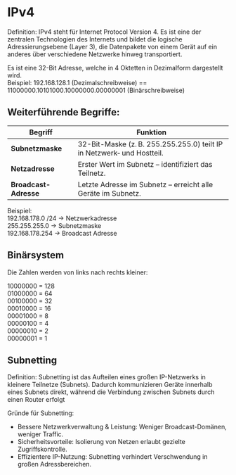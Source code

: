 # IPv4

Definition: IPv4 steht für Internet Protocol Version 4. Es ist eine der zentralen Technologien des Internets und bildet die logische Adressierungsebene (Layer 3), die Datenpakete von einem Gerät auf ein anderes über verschiedene Netzwerke hinweg transportiert.

Es ist eine 32-Bit Adresse, welche in 4 Oktetten in Dezimalform dargestellt wird.\
Beispiel: 192.168.128.1 (Dezimalschreibweise) == 11000000.10101000.10000000.00000001 (Binärschreibweise)

## Weiterführende Begriffe:

| Begriff               | Funktion                                                                                            |
| --------------------- | --------------------------------------------------------------------------------------------------- |
| **Subnetzmaske**      | 32-Bit-Maske (z. B. 255.255.255.0) teilt IP in Netzwerk‑ und Hostteil.                              |
| **Netzadresse**       | Erster Wert im Subnetz – identifiziert das Teilnetz.                                                |
| **Broadcast-Adresse** | Letzte Adresse im Subnetz – erreicht alle Geräte im Subnetz.                                        |

Beispiel:\
192.168.178.0 /24 -> Netzwerkadresse\
255.255.255.0 -> Subnetzmaske\
192.168.178.254 -> Broadcast Adresse

## Binärsystem

Die Zahlen werden von links nach rechts kleiner:

10000000 = 128\
01000000 = 64\
00100000 = 32\
00010000 = 16\
00001000 = 8\
00000100 = 4\
00000010 = 2\
00000001 = 1

## Subnetting

Definition: Subnetting ist das Aufteilen eines großen IP-Netzwerks in kleinere Teilnetze (Subnets). Dadurch kommunizieren Geräte innerhalb eines Subnets direkt, während die Verbindung zwischen Subnets durch einen Router erfolgt

Gründe für Subnetting:
- Bessere Netzwerkverwaltung & Leistung: Weniger Broadcast-Domänen, weniger Traffic.
- Sicherheitsvorteile: Isolierung von Netzen erlaubt gezielte Zugriffskontrolle.
- Effizientere IP-Nutzung: Subnetting verhindert Verschwendung in großen Adressbereichen.
